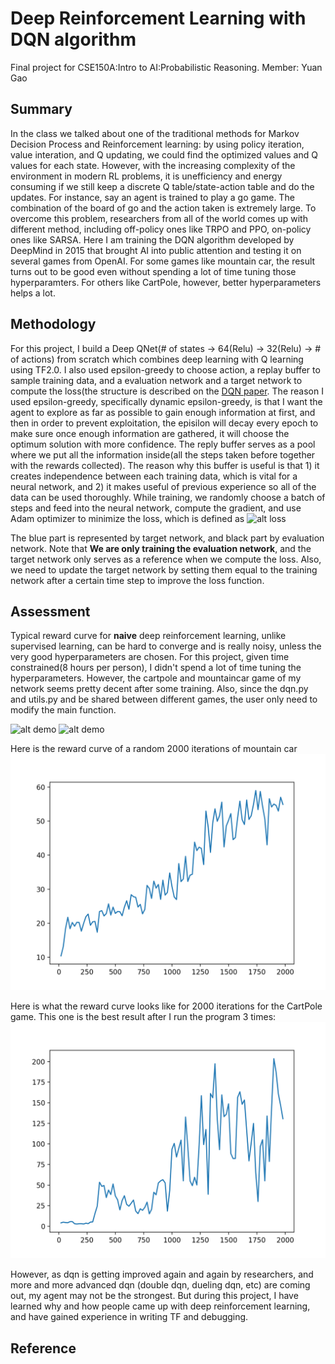 # Deep Reinforcement Learning with DQN algorithm
Final project for CSE150A:Intro to AI:Probabilistic Reasoning. Member: Yuan Gao

## Summary
In the class we talked about one of the traditional methods for Markov Decision Process and Reinforcement learning: by using policy iteration, value interation, and Q updating, we could find the optimized values and Q values for each state. However, with the increasing complexity of the environment in modern RL problems, it is unefficiency and energy consuming if we still keep a discrete Q table/state-action table and do the updates. For instance, say an agent is trained to play a go game. The combination of the board of go and the action taken is extremely large. To overcome this problem, researchers from all of the world comes up with different method, including off-policy ones like TRPO and PPO, on-policy ones like SARSA. Here I am training the DQN algorithm developed by DeepMind in 2015 that brought AI into public attention and testing it on several games from OpenAI. For some games like mountain car, the result turns out to be good even without spending a lot of time tuning those hyperparamters. For others like CartPole, however, better hyperparameters helps a lot.

## Methodology
For this project, I build a Deep QNet(# of states -> 64(Relu) -> 32(Relu) -> # of actions) from scratch which combines deep learning with Q learning using TF2.0. I also used epsilon-greedy to choose action, a replay buffer to sample training data, and a evaluation network and a target network to compute the loss(the structure is described on the [DQN paper](https://www.nature.com/articles/nature14236.pdf). The reason I used epsilon-greedy, specifically dynamic epsilon-greedy, is that I want the agent to explore as far as possible to gain enough information at first, and then in order to prevent exploitation, the episilon will decay every epoch to make sure once enough information are gathered, it will choose the optimum solution with more confidence. The reply buffer serves as a pool where we put all the information inside(all the steps taken before together with the rewards collected). The reason why this buffer is useful is that 1) it creates independence between each training data, which is vital for a neural network, and 2) it makes useful of previous experience so all of the data can be used thoroughly. While training, we randomly choose a batch of steps and feed into the neural network, compute the gradient, and use Adam optimizer to minimize the loss, which is defined as
![alt loss](https://miro.medium.com/max/5196/1*YCgMUijhU4p_y3sctvu-kQ.png)

The blue part is represented by target network, and black part by evaluation network. Note that **We are only training the evaluation network**, and the target network only serves as a reference when we compute the loss. Also, we need to update the 
target network by setting them equal to the training network after a certain time step to improve the loss function.

## Assessment
Typical reward curve for **naive** deep reinforcement learning, unlike supervised learning, can be hard to converge and is really noisy, unless the very good hyperparameters are chosen. For this project, given time constrained(8 hours per person), I didn't spend a lot of time tuning the hyperparameters. However, the cartpole and mountaincar game of my network seems pretty decent after some training. Also, since the dqn.py and utils.py and be shared between different games, the user only need to modify the main function.

![alt demo](demo/Demo.gif)
![alt demo](demo/MountainCar.gif)

Here is the reward curve of a random 2000 iterations of mountain car
![alt reward](demo/MountainCar.png)

Here is what the reward curve looks like for 2000 iterations for the CartPole game. This one is the best result after I run the program 3 times:
![alt reward](data/dqn.png)

However, as dqn is getting improved again and again by researchers, and more and more advanced dqn (double dqn, dueling dqn, etc) are coming out, my agent may not be the strongest. But during this project, I have learned why and how people came up with deep reinforcement learning, and have gained experience in writing TF and debugging.

## Reference

